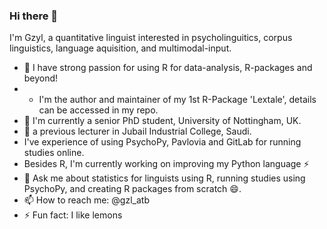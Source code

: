 ### Hi there 👋

I'm Gzyl, a quantitative linguist interested in psycholinguitics, corpus linguistics, language aquisition, and multimodal-input. 
- 🌱 I have strong passion for using R for data-analysis, R-packages and beyond!
- - I'm the author and maintainer of my 1st R-Package 'Lextale', details can be accessed in my repo. 
- 🔭 I'm currently a senior PhD student, University of Nottingham, UK.
- 🔭 a previous lecturer in Jubail Industrial College, Saudi.
- I've experience of using PsychoPy, Pavlovia and GitLab for running studies online.
- Besides R, I'm currently working on improving my Python language ⚡
- 💬 Ask me about statistics for linguists using R, running studies using PsychoPy, and creating R packages from scratch 😄.
- 📫 How to reach me: @gzl_atb
- ⚡ Fun fact: I like lemons
